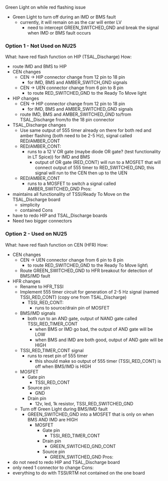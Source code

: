 
Green Light on while red flashing issue
- Green Light to turn off during an IMD or BMS fault 
	- currently, it will remain on as the car will enter LV
		- need to intercept GREEN_SWITCHED_GND and break the signal when IMD or BMS fault occurs 
### Option 1 - Not Used on NU25
What: have red flash function on HIP (TSAL_Discharge)
How: 
- route IMD and BMS to HIP
- CEN changes
	- CEN -> HIP connector change from 12 pin to 18 pin
		- for IMD, BMS and AMBER_SWITCH_GND signals
	- CEN -> UEN connector change from 6 pin to 8 pin
		- to route RED_SWITCHED_GND to the Ready To Move light
- HIP changes
	- CEN -> HIP connector change from 12 pin to 18 pin
		- for IMD, BMS and AMBER_SWITCHED_GND signals
	- route IMD, BMS and AMBER_SWITCHED_GND to/from TSAL_Discharge from/to the 18 pin connector
- TSAL_Discharge changes
	- Use same output of 555 timer already on there for both red and amber flashing (both need to be 2-5 Hz), signal called RED/AMBER_CONT
	- RED/AMBER_CONT:
		- runs to a 12 V OR gate (maybe diode OR gate? (test functionality in LT Spice)) for IMD and BMS
			- output of OR gate (RED_CONT) will run to a MOSFET that will connect output of 555 timer to RED_SWITCHED_GND, this signal will run to the CEN then up to the UEN
	- RED/AMBER_CONT
		- runs to a MOSFET to switch a signal called AMBER_SWITCHED_GND
Pros:
- maintains all functionality of TSSI/Ready To Move on the TSAL_Discharge board 
	- simplicity 
	- contained
Cons
- have to redo HIP and TSAL_Discharge boards
- Need two bigger connectors

### Option 2 - Used on NU25
What: have red flash function on CEN (HFR)
How:
- CEN changes
	- CEN -> UEN connector change from 6 pin to 8 pin
		- to route RED_SWITCHED_GND to the Ready To Move light\
	- Route GREEN_SWITCHED_GND to HFR breakout for detection of BMS/IMD fault
- HFR changes
	- Rename to HFR_TSSI
	- Implement 555 timer circuit for generation of 2-5 Hz signal (named TSSI_RED_CONT) (copy one from TSAL_Discharge)
		- TSSI_RED_CONT:
			- runs to source/drain pin of MOSFET 
	- BMS/IMD signals
		- both run to an AND gate, output of NAND gate called TSSI_RED_TIMER_CONT
			- when BMS or IMD go bad, the output of AND gate will be LOW
			- when BMS and IMD are both good, output of AND gate will be HIGH
	- TSSI_RED_TIMER_CONT signal
		- runs to reset pin of 555 timer
			- this should make so output of 555 timer (TSSI_RED_CONT) is off when BMS/IMD is HIGH
	- MOSFET 
		- Gate pin
			- TSSI_RED_CONT
		- Source pin
			- GND
		- Drain pin
			- 12v, led, 1k resistor, TSSI_RED_SWITCHED_GND  
	- Turn off Green Light during BMS/IMD fault
		- GREEN_SWITCHED_GND into a MOSFET that is only on when BMS AND IMD are HIGH
			- MOSFET
				- Gate pin
					- TSSI_RED_TIMER_CONT
				- Drain pin
					- GREEN_SWITCHED_GND_CONT
				- Source pin
					- GREEN_SWITCHED_GND
Pros:
- do not need to redo HIP and TSAL_Discharge board
- only need 1 connector to change
Cons:
- everything to do with TSSI/RTM not contained on the one board